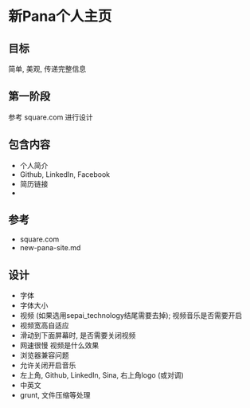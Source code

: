 新Pana个人主页
====

## 目标
简单, 美观, 传递完整信息


## 第一阶段

参考 square.com 进行设计

## 包含内容

* 个人简介
* Github, LinkedIn, Facebook
* 简历链接
* 


## 参考

* square.com
* new-pana-site.md




## 设计

* 字体
* 字体大小
* 视频 (如果选用sepai_technology结尾需要去掉); 视频音乐是否需要开启
* 视频宽高自适应
* 滑动到下面屏幕时, 是否需要关闭视频
* 网速很慢 视频是什么效果
* 浏览器兼容问题
* 允许关闭开启音乐
* 左上角, Github, LinkedIn, Sina, 右上角logo (或对调)
* 中英文
* grunt, 文件压缩等处理